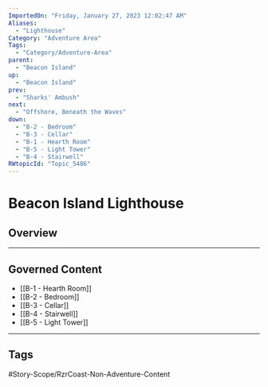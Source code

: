 ```yaml
---
ImportedOn: "Friday, January 27, 2023 12:02:47 AM"
Aliases:
  - "Lighthouse"
Category: "Adventure Area"
Tags:
  - "Category/Adventure-Area"
parent:
  - "Beacon Island"
up:
  - "Beacon Island"
prev:
  - "Sharks' Ambush"
next:
  - "Offshore, Beneath the Waves"
down:
  - "B-2 - Bedroom"
  - "B-3 - Cellar"
  - "B-1 - Hearth Room"
  - "B-5 - Light Tower"
  - "B-4 - Stairwell"
RWtopicId: "Topic_5486"
---
```

# Beacon Island Lighthouse
## Overview
---
## Governed Content
- [[B-1 - Hearth Room]]
- [[B-2 - Bedroom]]
- [[B-3 - Cellar]]
- [[B-4 - Stairwell]]
- [[B-5 - Light Tower]]


---
## Tags
#Story-Scope/RzrCoast-Non-Adventure-Content

